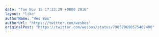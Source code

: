 ```yaml
---
date: "Tue Nov 15 17:33:29 +0000 2016"
layout: "like"
authorName: "Wes Bos"
authorUrl: "https://twitter.com/wesbos"
originalPost: "https://twitter.com/wesbos/status/798579690575462400"
---
```

